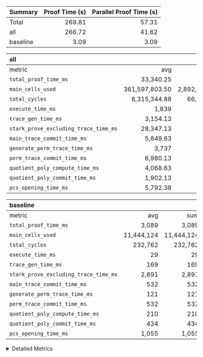 | Summary | Proof Time (s) | Parallel Proof Time (s) |
|:---|---:|---:|
| Total |  269.81 |  57.31 |
| all |  266.72 |  41.62 |
| baseline |  3.09 |  3.09 |


| all |||||
|:---|---:|---:|---:|---:|
|metric|avg|sum|max|min|
| `total_proof_time_ms ` |  33,340.25 |  266,722 |  41,624 |  26,263 |
| `main_cells_used     ` |  361,597,803.50 |  2,892,782,428 |  385,213,140 |  198,317,403 |
| `total_cycles        ` |  8,315,344.88 |  66,522,759 |  8,855,882 |  4,558,451 |
| `execute_time_ms     ` |  1,839 |  14,712 |  2,117 |  999 |
| `trace_gen_time_ms   ` |  3,154.13 |  25,233 |  3,512 |  1,805 |
| `stark_prove_excluding_trace_time_ms` |  28,347.13 |  226,777 |  35,995 |  23,459 |
| `main_trace_commit_time_ms` |  5,849.63 |  46,797 |  7,101 |  4,742 |
| `generate_perm_trace_time_ms` |  3,737 |  29,896 |  4,564 |  2,954 |
| `perm_trace_commit_time_ms` |  6,980.13 |  55,841 |  8,541 |  6,463 |
| `quotient_poly_compute_time_ms` |  4,068.63 |  32,549 |  5,431 |  2,993 |
| `quotient_poly_commit_time_ms` |  1,902.13 |  15,217 |  2,186 |  1,764 |
| `pcs_opening_time_ms ` |  5,792.38 |  46,339 |  8,142 |  4,338 |

| baseline |||||
|:---|---:|---:|---:|---:|
|metric|avg|sum|max|min|
| `total_proof_time_ms ` |  3,089 |  3,089 |  3,089 |  3,089 |
| `main_cells_used     ` |  11,444,124 |  11,444,124 |  11,444,124 |  11,444,124 |
| `total_cycles        ` |  232,762 |  232,762 |  232,762 |  232,762 |
| `execute_time_ms     ` |  29 |  29 |  29 |  29 |
| `trace_gen_time_ms   ` |  169 |  169 |  169 |  169 |
| `stark_prove_excluding_trace_time_ms` |  2,891 |  2,891 |  2,891 |  2,891 |
| `main_trace_commit_time_ms` |  532 |  532 |  532 |  532 |
| `generate_perm_trace_time_ms` |  121 |  121 |  121 |  121 |
| `perm_trace_commit_time_ms` |  532 |  532 |  532 |  532 |
| `quotient_poly_compute_time_ms` |  210 |  210 |  210 |  210 |
| `quotient_poly_commit_time_ms` |  434 |  434 |  434 |  434 |
| `pcs_opening_time_ms ` |  1,055 |  1,055 |  1,055 |  1,055 |



<details>
<summary>Detailed Metrics</summary>

| group | num_segments | keygen_time_ms | fri.log_blowup | commit_exe_time_ms |
| --- | --- | --- | --- | --- |
| all | 8 | 1,083 | 1 | 9 | 
| baseline | 1 | 1,139 | 1 | 9 | 

| group | air_name | quotient_deg | interactions | constraints |
| --- | --- | --- | --- | --- |
| all | AccessAdapterAir<16> | 2 | 5 | 12 | 
| all | AccessAdapterAir<2> | 2 | 5 | 12 | 
| all | AccessAdapterAir<32> | 2 | 5 | 12 | 
| all | AccessAdapterAir<4> | 2 | 5 | 12 | 
| all | AccessAdapterAir<8> | 2 | 5 | 12 | 
| all | BitwiseOperationLookupAir<8> | 2 | 2 | 4 | 
| all | KeccakVmAir | 2 | 321 | 4,513 | 
| all | MemoryMerkleAir<8> | 2 | 4 | 39 | 
| all | PersistentBoundaryAir<8> | 2 | 3 | 7 | 
| all | PhantomAir | 2 | 3 | 5 | 
| all | Poseidon2PeripheryAir<BabyBearParameters>, 1> | 2 | 1 | 286 | 
| all | ProgramAir | 1 | 1 | 4 | 
| all | RangeTupleCheckerAir<2> | 1 | 1 | 4 | 
| all | Rv32HintStoreAir | 2 | 18 | 28 | 
| all | Sha256VmAir | 2 | 50 | 663 | 
| all | VariableRangeCheckerAir | 1 | 1 | 4 | 
| all | VmAirWrapper<Rv32BaseAluAdapterAir, BaseAluCoreAir<4, 8> | 2 | 20 | 37 | 
| all | VmAirWrapper<Rv32BaseAluAdapterAir, LessThanCoreAir<4, 8> | 2 | 18 | 40 | 
| all | VmAirWrapper<Rv32BaseAluAdapterAir, ShiftCoreAir<4, 8> | 2 | 24 | 91 | 
| all | VmAirWrapper<Rv32BranchAdapterAir, BranchEqualCoreAir<4> | 2 | 11 | 20 | 
| all | VmAirWrapper<Rv32BranchAdapterAir, BranchLessThanCoreAir<4, 8> | 2 | 13 | 35 | 
| all | VmAirWrapper<Rv32CondRdWriteAdapterAir, Rv32JalLuiCoreAir> | 2 | 10 | 18 | 
| all | VmAirWrapper<Rv32HeapAdapterAir<2, 32, 32>, BaseAluCoreAir<32, 8> | 2 | 61 | 126 | 
| all | VmAirWrapper<Rv32HeapAdapterAir<2, 32, 32>, LessThanCoreAir<32, 8> | 2 | 31 | 129 | 
| all | VmAirWrapper<Rv32HeapAdapterAir<2, 32, 32>, MultiplicationCoreAir<32, 8> | 2 | 61 | 57 | 
| all | VmAirWrapper<Rv32HeapAdapterAir<2, 32, 32>, ShiftCoreAir<32, 8> | 2 | 79 | 2,161 | 
| all | VmAirWrapper<Rv32HeapBranchAdapterAir<2, 32>, BranchEqualCoreAir<32> | 2 | 20 | 55 | 
| all | VmAirWrapper<Rv32HeapBranchAdapterAir<2, 32>, BranchLessThanCoreAir<32, 8> | 2 | 22 | 126 | 
| all | VmAirWrapper<Rv32IsEqualModAdapterAir<2, 1, 32, 32>, ModularIsEqualCoreAir<32, 4, 8> | 2 | 25 | 225 | 
| all | VmAirWrapper<Rv32JalrAdapterAir, Rv32JalrCoreAir> | 2 | 16 | 20 | 
| all | VmAirWrapper<Rv32LoadStoreAdapterAir, LoadSignExtendCoreAir<4, 8> | 2 | 18 | 33 | 
| all | VmAirWrapper<Rv32LoadStoreAdapterAir, LoadStoreCoreAir<4> | 2 | 17 | 40 | 
| all | VmAirWrapper<Rv32MultAdapterAir, DivRemCoreAir<4, 8> | 2 | 25 | 84 | 
| all | VmAirWrapper<Rv32MultAdapterAir, MulHCoreAir<4, 8> | 2 | 24 | 31 | 
| all | VmAirWrapper<Rv32MultAdapterAir, MultiplicationCoreAir<4, 8> | 2 | 19 | 19 | 
| all | VmAirWrapper<Rv32RdWriteAdapterAir, Rv32AuipcCoreAir> | 2 | 12 | 14 | 
| all | VmAirWrapper<Rv32VecHeapAdapterAir<1, 2, 2, 32, 32>, FieldExpressionCoreAir> | 2 | 415 | 480 | 
| all | VmAirWrapper<Rv32VecHeapAdapterAir<2, 1, 1, 32, 32>, FieldExpressionCoreAir> | 2 | 158 | 190 | 
| all | VmAirWrapper<Rv32VecHeapAdapterAir<2, 2, 2, 32, 32>, FieldExpressionCoreAir> | 2 | 428 | 457 | 
| all | VmConnectorAir | 2 | 5 | 11 | 
| baseline | AccessAdapterAir<16> | 2 | 5 | 12 | 
| baseline | AccessAdapterAir<2> | 2 | 5 | 12 | 
| baseline | AccessAdapterAir<32> | 2 | 5 | 12 | 
| baseline | AccessAdapterAir<4> | 2 | 5 | 12 | 
| baseline | AccessAdapterAir<8> | 2 | 5 | 12 | 
| baseline | BitwiseOperationLookupAir<8> | 2 | 2 | 4 | 
| baseline | KeccakVmAir | 2 | 321 | 4,513 | 
| baseline | MemoryMerkleAir<8> | 2 | 4 | 39 | 
| baseline | PersistentBoundaryAir<8> | 2 | 3 | 7 | 
| baseline | PhantomAir | 2 | 3 | 5 | 
| baseline | Poseidon2PeripheryAir<BabyBearParameters>, 1> | 2 | 1 | 286 | 
| baseline | ProgramAir | 1 | 1 | 4 | 
| baseline | RangeTupleCheckerAir<2> | 1 | 1 | 4 | 
| baseline | Rv32HintStoreAir | 2 | 18 | 28 | 
| baseline | Sha256VmAir | 2 | 50 | 663 | 
| baseline | VariableRangeCheckerAir | 1 | 1 | 4 | 
| baseline | VmAirWrapper<Rv32BaseAluAdapterAir, BaseAluCoreAir<4, 8> | 2 | 20 | 37 | 
| baseline | VmAirWrapper<Rv32BaseAluAdapterAir, LessThanCoreAir<4, 8> | 2 | 18 | 40 | 
| baseline | VmAirWrapper<Rv32BaseAluAdapterAir, ShiftCoreAir<4, 8> | 2 | 24 | 91 | 
| baseline | VmAirWrapper<Rv32BranchAdapterAir, BranchEqualCoreAir<4> | 2 | 11 | 20 | 
| baseline | VmAirWrapper<Rv32BranchAdapterAir, BranchLessThanCoreAir<4, 8> | 2 | 13 | 35 | 
| baseline | VmAirWrapper<Rv32CondRdWriteAdapterAir, Rv32JalLuiCoreAir> | 2 | 10 | 18 | 
| baseline | VmAirWrapper<Rv32HeapAdapterAir<2, 32, 32>, BaseAluCoreAir<32, 8> | 2 | 61 | 126 | 
| baseline | VmAirWrapper<Rv32HeapAdapterAir<2, 32, 32>, LessThanCoreAir<32, 8> | 2 | 31 | 129 | 
| baseline | VmAirWrapper<Rv32HeapAdapterAir<2, 32, 32>, MultiplicationCoreAir<32, 8> | 2 | 61 | 57 | 
| baseline | VmAirWrapper<Rv32HeapAdapterAir<2, 32, 32>, ShiftCoreAir<32, 8> | 2 | 79 | 2,161 | 
| baseline | VmAirWrapper<Rv32HeapBranchAdapterAir<2, 32>, BranchEqualCoreAir<32> | 2 | 20 | 55 | 
| baseline | VmAirWrapper<Rv32HeapBranchAdapterAir<2, 32>, BranchLessThanCoreAir<32, 8> | 2 | 22 | 126 | 
| baseline | VmAirWrapper<Rv32IsEqualModAdapterAir<2, 1, 32, 32>, ModularIsEqualCoreAir<32, 4, 8> | 2 | 25 | 225 | 
| baseline | VmAirWrapper<Rv32JalrAdapterAir, Rv32JalrCoreAir> | 2 | 16 | 20 | 
| baseline | VmAirWrapper<Rv32LoadStoreAdapterAir, LoadSignExtendCoreAir<4, 8> | 2 | 18 | 33 | 
| baseline | VmAirWrapper<Rv32LoadStoreAdapterAir, LoadStoreCoreAir<4> | 2 | 17 | 40 | 
| baseline | VmAirWrapper<Rv32MultAdapterAir, DivRemCoreAir<4, 8> | 2 | 25 | 84 | 
| baseline | VmAirWrapper<Rv32MultAdapterAir, MulHCoreAir<4, 8> | 2 | 24 | 31 | 
| baseline | VmAirWrapper<Rv32MultAdapterAir, MultiplicationCoreAir<4, 8> | 2 | 19 | 19 | 
| baseline | VmAirWrapper<Rv32RdWriteAdapterAir, Rv32AuipcCoreAir> | 2 | 12 | 14 | 
| baseline | VmAirWrapper<Rv32VecHeapAdapterAir<1, 2, 2, 32, 32>, FieldExpressionCoreAir> | 2 | 415 | 480 | 
| baseline | VmAirWrapper<Rv32VecHeapAdapterAir<2, 1, 1, 32, 32>, FieldExpressionCoreAir> | 2 | 158 | 190 | 
| baseline | VmAirWrapper<Rv32VecHeapAdapterAir<2, 2, 2, 32, 32>, FieldExpressionCoreAir> | 2 | 428 | 457 | 
| baseline | VmConnectorAir | 2 | 5 | 11 | 

| group | air_name | segment | rows | prep_cols | perm_cols | main_cols | cells |
| --- | --- | --- | --- | --- | --- | --- | --- |
| all | AccessAdapterAir<16> | 0 | 65,536 |  | 16 | 25 | 2,686,976 | 
| all | AccessAdapterAir<16> | 1 | 65,536 |  | 16 | 25 | 2,686,976 | 
| all | AccessAdapterAir<16> | 2 | 65,536 |  | 16 | 25 | 2,686,976 | 
| all | AccessAdapterAir<16> | 3 | 65,536 |  | 16 | 25 | 2,686,976 | 
| all | AccessAdapterAir<16> | 4 | 65,536 |  | 16 | 25 | 2,686,976 | 
| all | AccessAdapterAir<16> | 5 | 65,536 |  | 16 | 25 | 2,686,976 | 
| all | AccessAdapterAir<16> | 6 | 65,536 |  | 16 | 25 | 2,686,976 | 
| all | AccessAdapterAir<16> | 7 | 32,768 |  | 16 | 25 | 1,343,488 | 
| all | AccessAdapterAir<2> | 0 | 128 |  | 16 | 11 | 3,456 | 
| all | AccessAdapterAir<32> | 0 | 32,768 |  | 16 | 41 | 1,867,776 | 
| all | AccessAdapterAir<32> | 1 | 32,768 |  | 16 | 41 | 1,867,776 | 
| all | AccessAdapterAir<32> | 2 | 32,768 |  | 16 | 41 | 1,867,776 | 
| all | AccessAdapterAir<32> | 3 | 32,768 |  | 16 | 41 | 1,867,776 | 
| all | AccessAdapterAir<32> | 4 | 32,768 |  | 16 | 41 | 1,867,776 | 
| all | AccessAdapterAir<32> | 5 | 32,768 |  | 16 | 41 | 1,867,776 | 
| all | AccessAdapterAir<32> | 6 | 32,768 |  | 16 | 41 | 1,867,776 | 
| all | AccessAdapterAir<32> | 7 | 16,384 |  | 16 | 41 | 933,888 | 
| all | AccessAdapterAir<4> | 0 | 64 |  | 16 | 13 | 1,856 | 
| all | AccessAdapterAir<8> | 0 | 262,144 |  | 16 | 17 | 8,650,752 | 
| all | AccessAdapterAir<8> | 1 | 262,144 |  | 16 | 17 | 8,650,752 | 
| all | AccessAdapterAir<8> | 2 | 262,144 |  | 16 | 17 | 8,650,752 | 
| all | AccessAdapterAir<8> | 3 | 262,144 |  | 16 | 17 | 8,650,752 | 
| all | AccessAdapterAir<8> | 4 | 262,144 |  | 16 | 17 | 8,650,752 | 
| all | AccessAdapterAir<8> | 5 | 262,144 |  | 16 | 17 | 8,650,752 | 
| all | AccessAdapterAir<8> | 6 | 262,144 |  | 16 | 17 | 8,650,752 | 
| all | AccessAdapterAir<8> | 7 | 131,072 |  | 16 | 17 | 4,325,376 | 
| all | BitwiseOperationLookupAir<8> | 0 | 65,536 | 3 | 8 | 2 | 655,360 | 
| all | BitwiseOperationLookupAir<8> | 1 | 65,536 | 3 | 8 | 2 | 655,360 | 
| all | BitwiseOperationLookupAir<8> | 2 | 65,536 | 3 | 8 | 2 | 655,360 | 
| all | BitwiseOperationLookupAir<8> | 3 | 65,536 | 3 | 8 | 2 | 655,360 | 
| all | BitwiseOperationLookupAir<8> | 4 | 65,536 | 3 | 8 | 2 | 655,360 | 
| all | BitwiseOperationLookupAir<8> | 5 | 65,536 | 3 | 8 | 2 | 655,360 | 
| all | BitwiseOperationLookupAir<8> | 6 | 65,536 | 3 | 8 | 2 | 655,360 | 
| all | BitwiseOperationLookupAir<8> | 7 | 65,536 | 3 | 8 | 2 | 655,360 | 
| all | KeccakVmAir | 0 | 1 |  | 1,056 | 3,163 | 4,219 | 
| all | KeccakVmAir | 1 | 1 |  | 1,056 | 3,163 | 4,219 | 
| all | KeccakVmAir | 2 | 1 |  | 1,056 | 3,163 | 4,219 | 
| all | KeccakVmAir | 3 | 1 |  | 1,056 | 3,163 | 4,219 | 
| all | KeccakVmAir | 4 | 1 |  | 1,056 | 3,163 | 4,219 | 
| all | KeccakVmAir | 5 | 1 |  | 1,056 | 3,163 | 4,219 | 
| all | KeccakVmAir | 6 | 1 |  | 1,056 | 3,163 | 4,219 | 
| all | KeccakVmAir | 7 | 1 |  | 1,056 | 3,163 | 4,219 | 
| all | MemoryMerkleAir<8> | 0 | 131,072 |  | 16 | 32 | 6,291,456 | 
| all | MemoryMerkleAir<8> | 1 | 131,072 |  | 16 | 32 | 6,291,456 | 
| all | MemoryMerkleAir<8> | 2 | 131,072 |  | 16 | 32 | 6,291,456 | 
| all | MemoryMerkleAir<8> | 3 | 131,072 |  | 16 | 32 | 6,291,456 | 
| all | MemoryMerkleAir<8> | 4 | 131,072 |  | 16 | 32 | 6,291,456 | 
| all | MemoryMerkleAir<8> | 5 | 131,072 |  | 16 | 32 | 6,291,456 | 
| all | MemoryMerkleAir<8> | 6 | 131,072 |  | 16 | 32 | 6,291,456 | 
| all | MemoryMerkleAir<8> | 7 | 65,536 |  | 16 | 32 | 3,145,728 | 
| all | PersistentBoundaryAir<8> | 0 | 131,072 |  | 12 | 20 | 4,194,304 | 
| all | PersistentBoundaryAir<8> | 1 | 131,072 |  | 12 | 20 | 4,194,304 | 
| all | PersistentBoundaryAir<8> | 2 | 131,072 |  | 12 | 20 | 4,194,304 | 
| all | PersistentBoundaryAir<8> | 3 | 131,072 |  | 12 | 20 | 4,194,304 | 
| all | PersistentBoundaryAir<8> | 4 | 131,072 |  | 12 | 20 | 4,194,304 | 
| all | PersistentBoundaryAir<8> | 5 | 131,072 |  | 12 | 20 | 4,194,304 | 
| all | PersistentBoundaryAir<8> | 6 | 131,072 |  | 12 | 20 | 4,194,304 | 
| all | PersistentBoundaryAir<8> | 7 | 65,536 |  | 12 | 20 | 2,097,152 | 
| all | PhantomAir | 0 | 4 |  | 12 | 6 | 72 | 
| all | PhantomAir | 1 | 1 |  | 12 | 6 | 18 | 
| all | PhantomAir | 2 | 1 |  | 12 | 6 | 18 | 
| all | PhantomAir | 3 | 1 |  | 12 | 6 | 18 | 
| all | PhantomAir | 4 | 1 |  | 12 | 6 | 18 | 
| all | PhantomAir | 5 | 1 |  | 12 | 6 | 18 | 
| all | PhantomAir | 6 | 1 |  | 12 | 6 | 18 | 
| all | PhantomAir | 7 | 1 |  | 12 | 6 | 18 | 
| all | Poseidon2PeripheryAir<BabyBearParameters>, 1> | 0 | 4,096 |  | 8 | 300 | 1,261,568 | 
| all | Poseidon2PeripheryAir<BabyBearParameters>, 1> | 1 | 4,096 |  | 8 | 300 | 1,261,568 | 
| all | Poseidon2PeripheryAir<BabyBearParameters>, 1> | 2 | 4,096 |  | 8 | 300 | 1,261,568 | 
| all | Poseidon2PeripheryAir<BabyBearParameters>, 1> | 3 | 4,096 |  | 8 | 300 | 1,261,568 | 
| all | Poseidon2PeripheryAir<BabyBearParameters>, 1> | 4 | 4,096 |  | 8 | 300 | 1,261,568 | 
| all | Poseidon2PeripheryAir<BabyBearParameters>, 1> | 5 | 4,096 |  | 8 | 300 | 1,261,568 | 
| all | Poseidon2PeripheryAir<BabyBearParameters>, 1> | 6 | 4,096 |  | 8 | 300 | 1,261,568 | 
| all | Poseidon2PeripheryAir<BabyBearParameters>, 1> | 7 | 4,096 |  | 8 | 300 | 1,261,568 | 
| all | ProgramAir | 0 | 32,768 |  | 8 | 10 | 589,824 | 
| all | ProgramAir | 1 | 32,768 |  | 8 | 10 | 589,824 | 
| all | ProgramAir | 2 | 32,768 |  | 8 | 10 | 589,824 | 
| all | ProgramAir | 3 | 32,768 |  | 8 | 10 | 589,824 | 
| all | ProgramAir | 4 | 32,768 |  | 8 | 10 | 589,824 | 
| all | ProgramAir | 5 | 32,768 |  | 8 | 10 | 589,824 | 
| all | ProgramAir | 6 | 32,768 |  | 8 | 10 | 589,824 | 
| all | ProgramAir | 7 | 32,768 |  | 8 | 10 | 589,824 | 
| all | RangeTupleCheckerAir<2> | 0 | 2,097,152 | 2 | 8 | 1 | 18,874,368 | 
| all | RangeTupleCheckerAir<2> | 1 | 2,097,152 | 2 | 8 | 1 | 18,874,368 | 
| all | RangeTupleCheckerAir<2> | 2 | 2,097,152 | 2 | 8 | 1 | 18,874,368 | 
| all | RangeTupleCheckerAir<2> | 3 | 2,097,152 | 2 | 8 | 1 | 18,874,368 | 
| all | RangeTupleCheckerAir<2> | 4 | 2,097,152 | 2 | 8 | 1 | 18,874,368 | 
| all | RangeTupleCheckerAir<2> | 5 | 2,097,152 | 2 | 8 | 1 | 18,874,368 | 
| all | RangeTupleCheckerAir<2> | 6 | 2,097,152 | 2 | 8 | 1 | 18,874,368 | 
| all | RangeTupleCheckerAir<2> | 7 | 2,097,152 | 2 | 8 | 1 | 18,874,368 | 
| all | Rv32HintStoreAir | 0 | 64 |  | 44 | 32 | 4,864 | 
| all | Sha256VmAir | 0 | 32,768 |  | 108 | 470 | 18,939,904 | 
| all | Sha256VmAir | 1 | 32,768 |  | 108 | 470 | 18,939,904 | 
| all | Sha256VmAir | 2 | 32,768 |  | 108 | 470 | 18,939,904 | 
| all | Sha256VmAir | 3 | 32,768 |  | 108 | 470 | 18,939,904 | 
| all | Sha256VmAir | 4 | 32,768 |  | 108 | 470 | 18,939,904 | 
| all | Sha256VmAir | 5 | 32,768 |  | 108 | 470 | 18,939,904 | 
| all | Sha256VmAir | 6 | 32,768 |  | 108 | 470 | 18,939,904 | 
| all | Sha256VmAir | 7 | 16,384 |  | 108 | 470 | 9,469,952 | 
| all | VariableRangeCheckerAir | 0 | 262,144 | 2 | 8 | 1 | 2,359,296 | 
| all | VariableRangeCheckerAir | 1 | 262,144 | 2 | 8 | 1 | 2,359,296 | 
| all | VariableRangeCheckerAir | 2 | 262,144 | 2 | 8 | 1 | 2,359,296 | 
| all | VariableRangeCheckerAir | 3 | 262,144 | 2 | 8 | 1 | 2,359,296 | 
| all | VariableRangeCheckerAir | 4 | 262,144 | 2 | 8 | 1 | 2,359,296 | 
| all | VariableRangeCheckerAir | 5 | 262,144 | 2 | 8 | 1 | 2,359,296 | 
| all | VariableRangeCheckerAir | 6 | 262,144 | 2 | 8 | 1 | 2,359,296 | 
| all | VariableRangeCheckerAir | 7 | 262,144 | 2 | 8 | 1 | 2,359,296 | 
| all | VmAirWrapper<Rv32BaseAluAdapterAir, BaseAluCoreAir<4, 8> | 0 | 4,194,304 |  | 52 | 36 | 369,098,752 | 
| all | VmAirWrapper<Rv32BaseAluAdapterAir, BaseAluCoreAir<4, 8> | 1 | 4,194,304 |  | 52 | 36 | 369,098,752 | 
| all | VmAirWrapper<Rv32BaseAluAdapterAir, BaseAluCoreAir<4, 8> | 2 | 4,194,304 |  | 52 | 36 | 369,098,752 | 
| all | VmAirWrapper<Rv32BaseAluAdapterAir, BaseAluCoreAir<4, 8> | 3 | 4,194,304 |  | 52 | 36 | 369,098,752 | 
| all | VmAirWrapper<Rv32BaseAluAdapterAir, BaseAluCoreAir<4, 8> | 4 | 4,194,304 |  | 52 | 36 | 369,098,752 | 
| all | VmAirWrapper<Rv32BaseAluAdapterAir, BaseAluCoreAir<4, 8> | 5 | 4,194,304 |  | 52 | 36 | 369,098,752 | 
| all | VmAirWrapper<Rv32BaseAluAdapterAir, BaseAluCoreAir<4, 8> | 6 | 4,194,304 |  | 52 | 36 | 369,098,752 | 
| all | VmAirWrapper<Rv32BaseAluAdapterAir, BaseAluCoreAir<4, 8> | 7 | 4,194,304 |  | 52 | 36 | 369,098,752 | 
| all | VmAirWrapper<Rv32BaseAluAdapterAir, LessThanCoreAir<4, 8> | 0 | 131,072 |  | 40 | 37 | 10,092,544 | 
| all | VmAirWrapper<Rv32BaseAluAdapterAir, LessThanCoreAir<4, 8> | 1 | 131,072 |  | 40 | 37 | 10,092,544 | 
| all | VmAirWrapper<Rv32BaseAluAdapterAir, LessThanCoreAir<4, 8> | 2 | 131,072 |  | 40 | 37 | 10,092,544 | 
| all | VmAirWrapper<Rv32BaseAluAdapterAir, LessThanCoreAir<4, 8> | 3 | 131,072 |  | 40 | 37 | 10,092,544 | 
| all | VmAirWrapper<Rv32BaseAluAdapterAir, LessThanCoreAir<4, 8> | 4 | 131,072 |  | 40 | 37 | 10,092,544 | 
| all | VmAirWrapper<Rv32BaseAluAdapterAir, LessThanCoreAir<4, 8> | 5 | 131,072 |  | 40 | 37 | 10,092,544 | 
| all | VmAirWrapper<Rv32BaseAluAdapterAir, LessThanCoreAir<4, 8> | 6 | 131,072 |  | 40 | 37 | 10,092,544 | 
| all | VmAirWrapper<Rv32BaseAluAdapterAir, LessThanCoreAir<4, 8> | 7 | 65,536 |  | 40 | 37 | 5,046,272 | 
| all | VmAirWrapper<Rv32BaseAluAdapterAir, ShiftCoreAir<4, 8> | 0 | 1,048,576 |  | 52 | 53 | 110,100,480 | 
| all | VmAirWrapper<Rv32BaseAluAdapterAir, ShiftCoreAir<4, 8> | 1 | 1,048,576 |  | 52 | 53 | 110,100,480 | 
| all | VmAirWrapper<Rv32BaseAluAdapterAir, ShiftCoreAir<4, 8> | 2 | 1,048,576 |  | 52 | 53 | 110,100,480 | 
| all | VmAirWrapper<Rv32BaseAluAdapterAir, ShiftCoreAir<4, 8> | 3 | 1,048,576 |  | 52 | 53 | 110,100,480 | 
| all | VmAirWrapper<Rv32BaseAluAdapterAir, ShiftCoreAir<4, 8> | 4 | 1,048,576 |  | 52 | 53 | 110,100,480 | 
| all | VmAirWrapper<Rv32BaseAluAdapterAir, ShiftCoreAir<4, 8> | 5 | 1,048,576 |  | 52 | 53 | 110,100,480 | 
| all | VmAirWrapper<Rv32BaseAluAdapterAir, ShiftCoreAir<4, 8> | 6 | 1,048,576 |  | 52 | 53 | 110,100,480 | 
| all | VmAirWrapper<Rv32BaseAluAdapterAir, ShiftCoreAir<4, 8> | 7 | 524,288 |  | 52 | 53 | 55,050,240 | 
| all | VmAirWrapper<Rv32BranchAdapterAir, BranchEqualCoreAir<4> | 0 | 524,288 |  | 28 | 26 | 28,311,552 | 
| all | VmAirWrapper<Rv32BranchAdapterAir, BranchEqualCoreAir<4> | 1 | 524,288 |  | 28 | 26 | 28,311,552 | 
| all | VmAirWrapper<Rv32BranchAdapterAir, BranchEqualCoreAir<4> | 2 | 524,288 |  | 28 | 26 | 28,311,552 | 
| all | VmAirWrapper<Rv32BranchAdapterAir, BranchEqualCoreAir<4> | 3 | 524,288 |  | 28 | 26 | 28,311,552 | 
| all | VmAirWrapper<Rv32BranchAdapterAir, BranchEqualCoreAir<4> | 4 | 524,288 |  | 28 | 26 | 28,311,552 | 
| all | VmAirWrapper<Rv32BranchAdapterAir, BranchEqualCoreAir<4> | 5 | 524,288 |  | 28 | 26 | 28,311,552 | 
| all | VmAirWrapper<Rv32BranchAdapterAir, BranchEqualCoreAir<4> | 6 | 524,288 |  | 28 | 26 | 28,311,552 | 
| all | VmAirWrapper<Rv32BranchAdapterAir, BranchEqualCoreAir<4> | 7 | 262,144 |  | 28 | 26 | 14,155,776 | 
| all | VmAirWrapper<Rv32BranchAdapterAir, BranchLessThanCoreAir<4, 8> | 0 | 262,144 |  | 32 | 32 | 16,777,216 | 
| all | VmAirWrapper<Rv32BranchAdapterAir, BranchLessThanCoreAir<4, 8> | 1 | 262,144 |  | 32 | 32 | 16,777,216 | 
| all | VmAirWrapper<Rv32BranchAdapterAir, BranchLessThanCoreAir<4, 8> | 2 | 262,144 |  | 32 | 32 | 16,777,216 | 
| all | VmAirWrapper<Rv32BranchAdapterAir, BranchLessThanCoreAir<4, 8> | 3 | 262,144 |  | 32 | 32 | 16,777,216 | 
| all | VmAirWrapper<Rv32BranchAdapterAir, BranchLessThanCoreAir<4, 8> | 4 | 262,144 |  | 32 | 32 | 16,777,216 | 
| all | VmAirWrapper<Rv32BranchAdapterAir, BranchLessThanCoreAir<4, 8> | 5 | 262,144 |  | 32 | 32 | 16,777,216 | 
| all | VmAirWrapper<Rv32BranchAdapterAir, BranchLessThanCoreAir<4, 8> | 6 | 262,144 |  | 32 | 32 | 16,777,216 | 
| all | VmAirWrapper<Rv32BranchAdapterAir, BranchLessThanCoreAir<4, 8> | 7 | 131,072 |  | 32 | 32 | 8,388,608 | 
| all | VmAirWrapper<Rv32CondRdWriteAdapterAir, Rv32JalLuiCoreAir> | 0 | 131,072 |  | 28 | 18 | 6,029,312 | 
| all | VmAirWrapper<Rv32CondRdWriteAdapterAir, Rv32JalLuiCoreAir> | 1 | 131,072 |  | 28 | 18 | 6,029,312 | 
| all | VmAirWrapper<Rv32CondRdWriteAdapterAir, Rv32JalLuiCoreAir> | 2 | 131,072 |  | 28 | 18 | 6,029,312 | 
| all | VmAirWrapper<Rv32CondRdWriteAdapterAir, Rv32JalLuiCoreAir> | 3 | 131,072 |  | 28 | 18 | 6,029,312 | 
| all | VmAirWrapper<Rv32CondRdWriteAdapterAir, Rv32JalLuiCoreAir> | 4 | 131,072 |  | 28 | 18 | 6,029,312 | 
| all | VmAirWrapper<Rv32CondRdWriteAdapterAir, Rv32JalLuiCoreAir> | 5 | 131,072 |  | 28 | 18 | 6,029,312 | 
| all | VmAirWrapper<Rv32CondRdWriteAdapterAir, Rv32JalLuiCoreAir> | 6 | 131,072 |  | 28 | 18 | 6,029,312 | 
| all | VmAirWrapper<Rv32CondRdWriteAdapterAir, Rv32JalLuiCoreAir> | 7 | 65,536 |  | 28 | 18 | 3,014,656 | 
| all | VmAirWrapper<Rv32IsEqualModAdapterAir<2, 1, 32, 32>, ModularIsEqualCoreAir<32, 4, 8> | 0 | 65,536 |  | 56 | 166 | 14,548,992 | 
| all | VmAirWrapper<Rv32IsEqualModAdapterAir<2, 1, 32, 32>, ModularIsEqualCoreAir<32, 4, 8> | 1 | 65,536 |  | 56 | 166 | 14,548,992 | 
| all | VmAirWrapper<Rv32IsEqualModAdapterAir<2, 1, 32, 32>, ModularIsEqualCoreAir<32, 4, 8> | 2 | 65,536 |  | 56 | 166 | 14,548,992 | 
| all | VmAirWrapper<Rv32IsEqualModAdapterAir<2, 1, 32, 32>, ModularIsEqualCoreAir<32, 4, 8> | 3 | 65,536 |  | 56 | 166 | 14,548,992 | 
| all | VmAirWrapper<Rv32IsEqualModAdapterAir<2, 1, 32, 32>, ModularIsEqualCoreAir<32, 4, 8> | 4 | 65,536 |  | 56 | 166 | 14,548,992 | 
| all | VmAirWrapper<Rv32IsEqualModAdapterAir<2, 1, 32, 32>, ModularIsEqualCoreAir<32, 4, 8> | 5 | 65,536 |  | 56 | 166 | 14,548,992 | 
| all | VmAirWrapper<Rv32IsEqualModAdapterAir<2, 1, 32, 32>, ModularIsEqualCoreAir<32, 4, 8> | 6 | 65,536 |  | 56 | 166 | 14,548,992 | 
| all | VmAirWrapper<Rv32IsEqualModAdapterAir<2, 1, 32, 32>, ModularIsEqualCoreAir<32, 4, 8> | 7 | 32,768 |  | 56 | 166 | 7,274,496 | 
| all | VmAirWrapper<Rv32JalrAdapterAir, Rv32JalrCoreAir> | 0 | 524,288 |  | 36 | 28 | 33,554,432 | 
| all | VmAirWrapper<Rv32JalrAdapterAir, Rv32JalrCoreAir> | 1 | 524,288 |  | 36 | 28 | 33,554,432 | 
| all | VmAirWrapper<Rv32JalrAdapterAir, Rv32JalrCoreAir> | 2 | 524,288 |  | 36 | 28 | 33,554,432 | 
| all | VmAirWrapper<Rv32JalrAdapterAir, Rv32JalrCoreAir> | 3 | 524,288 |  | 36 | 28 | 33,554,432 | 
| all | VmAirWrapper<Rv32JalrAdapterAir, Rv32JalrCoreAir> | 4 | 524,288 |  | 36 | 28 | 33,554,432 | 
| all | VmAirWrapper<Rv32JalrAdapterAir, Rv32JalrCoreAir> | 5 | 524,288 |  | 36 | 28 | 33,554,432 | 
| all | VmAirWrapper<Rv32JalrAdapterAir, Rv32JalrCoreAir> | 6 | 524,288 |  | 36 | 28 | 33,554,432 | 
| all | VmAirWrapper<Rv32JalrAdapterAir, Rv32JalrCoreAir> | 7 | 262,144 |  | 36 | 28 | 16,777,216 | 
| all | VmAirWrapper<Rv32LoadStoreAdapterAir, LoadSignExtendCoreAir<4, 8> | 0 | 131,072 |  | 52 | 36 | 11,534,336 | 
| all | VmAirWrapper<Rv32LoadStoreAdapterAir, LoadSignExtendCoreAir<4, 8> | 1 | 131,072 |  | 52 | 36 | 11,534,336 | 
| all | VmAirWrapper<Rv32LoadStoreAdapterAir, LoadSignExtendCoreAir<4, 8> | 2 | 131,072 |  | 52 | 36 | 11,534,336 | 
| all | VmAirWrapper<Rv32LoadStoreAdapterAir, LoadSignExtendCoreAir<4, 8> | 3 | 131,072 |  | 52 | 36 | 11,534,336 | 
| all | VmAirWrapper<Rv32LoadStoreAdapterAir, LoadSignExtendCoreAir<4, 8> | 4 | 131,072 |  | 52 | 36 | 11,534,336 | 
| all | VmAirWrapper<Rv32LoadStoreAdapterAir, LoadSignExtendCoreAir<4, 8> | 5 | 131,072 |  | 52 | 36 | 11,534,336 | 
| all | VmAirWrapper<Rv32LoadStoreAdapterAir, LoadSignExtendCoreAir<4, 8> | 6 | 131,072 |  | 52 | 36 | 11,534,336 | 
| all | VmAirWrapper<Rv32LoadStoreAdapterAir, LoadSignExtendCoreAir<4, 8> | 7 | 65,536 |  | 52 | 36 | 5,767,168 | 
| all | VmAirWrapper<Rv32LoadStoreAdapterAir, LoadStoreCoreAir<4> | 0 | 4,194,304 |  | 52 | 41 | 390,070,272 | 
| all | VmAirWrapper<Rv32LoadStoreAdapterAir, LoadStoreCoreAir<4> | 1 | 4,194,304 |  | 52 | 41 | 390,070,272 | 
| all | VmAirWrapper<Rv32LoadStoreAdapterAir, LoadStoreCoreAir<4> | 2 | 4,194,304 |  | 52 | 41 | 390,070,272 | 
| all | VmAirWrapper<Rv32LoadStoreAdapterAir, LoadStoreCoreAir<4> | 3 | 4,194,304 |  | 52 | 41 | 390,070,272 | 
| all | VmAirWrapper<Rv32LoadStoreAdapterAir, LoadStoreCoreAir<4> | 4 | 4,194,304 |  | 52 | 41 | 390,070,272 | 
| all | VmAirWrapper<Rv32LoadStoreAdapterAir, LoadStoreCoreAir<4> | 5 | 4,194,304 |  | 52 | 41 | 390,070,272 | 
| all | VmAirWrapper<Rv32LoadStoreAdapterAir, LoadStoreCoreAir<4> | 6 | 4,194,304 |  | 52 | 41 | 390,070,272 | 
| all | VmAirWrapper<Rv32LoadStoreAdapterAir, LoadStoreCoreAir<4> | 7 | 2,097,152 |  | 52 | 41 | 195,035,136 | 
| all | VmAirWrapper<Rv32MultAdapterAir, MulHCoreAir<4, 8> | 0 | 1,024 |  | 72 | 39 | 113,664 | 
| all | VmAirWrapper<Rv32MultAdapterAir, MulHCoreAir<4, 8> | 1 | 1,024 |  | 72 | 39 | 113,664 | 
| all | VmAirWrapper<Rv32MultAdapterAir, MulHCoreAir<4, 8> | 2 | 1,024 |  | 72 | 39 | 113,664 | 
| all | VmAirWrapper<Rv32MultAdapterAir, MulHCoreAir<4, 8> | 3 | 1,024 |  | 72 | 39 | 113,664 | 
| all | VmAirWrapper<Rv32MultAdapterAir, MulHCoreAir<4, 8> | 4 | 1,024 |  | 72 | 39 | 113,664 | 
| all | VmAirWrapper<Rv32MultAdapterAir, MulHCoreAir<4, 8> | 5 | 1,024 |  | 72 | 39 | 113,664 | 
| all | VmAirWrapper<Rv32MultAdapterAir, MulHCoreAir<4, 8> | 6 | 1,024 |  | 72 | 39 | 113,664 | 
| all | VmAirWrapper<Rv32MultAdapterAir, MulHCoreAir<4, 8> | 7 | 512 |  | 72 | 39 | 56,832 | 
| all | VmAirWrapper<Rv32MultAdapterAir, MultiplicationCoreAir<4, 8> | 0 | 262,144 |  | 52 | 31 | 21,757,952 | 
| all | VmAirWrapper<Rv32MultAdapterAir, MultiplicationCoreAir<4, 8> | 1 | 262,144 |  | 52 | 31 | 21,757,952 | 
| all | VmAirWrapper<Rv32MultAdapterAir, MultiplicationCoreAir<4, 8> | 2 | 262,144 |  | 52 | 31 | 21,757,952 | 
| all | VmAirWrapper<Rv32MultAdapterAir, MultiplicationCoreAir<4, 8> | 3 | 262,144 |  | 52 | 31 | 21,757,952 | 
| all | VmAirWrapper<Rv32MultAdapterAir, MultiplicationCoreAir<4, 8> | 4 | 262,144 |  | 52 | 31 | 21,757,952 | 
| all | VmAirWrapper<Rv32MultAdapterAir, MultiplicationCoreAir<4, 8> | 5 | 262,144 |  | 52 | 31 | 21,757,952 | 
| all | VmAirWrapper<Rv32MultAdapterAir, MultiplicationCoreAir<4, 8> | 6 | 262,144 |  | 52 | 31 | 21,757,952 | 
| all | VmAirWrapper<Rv32MultAdapterAir, MultiplicationCoreAir<4, 8> | 7 | 131,072 |  | 52 | 31 | 10,878,976 | 
| all | VmAirWrapper<Rv32RdWriteAdapterAir, Rv32AuipcCoreAir> | 0 | 262,144 |  | 28 | 20 | 12,582,912 | 
| all | VmAirWrapper<Rv32RdWriteAdapterAir, Rv32AuipcCoreAir> | 1 | 262,144 |  | 28 | 20 | 12,582,912 | 
| all | VmAirWrapper<Rv32RdWriteAdapterAir, Rv32AuipcCoreAir> | 2 | 262,144 |  | 28 | 20 | 12,582,912 | 
| all | VmAirWrapper<Rv32RdWriteAdapterAir, Rv32AuipcCoreAir> | 3 | 262,144 |  | 28 | 20 | 12,582,912 | 
| all | VmAirWrapper<Rv32RdWriteAdapterAir, Rv32AuipcCoreAir> | 4 | 262,144 |  | 28 | 20 | 12,582,912 | 
| all | VmAirWrapper<Rv32RdWriteAdapterAir, Rv32AuipcCoreAir> | 5 | 262,144 |  | 28 | 20 | 12,582,912 | 
| all | VmAirWrapper<Rv32RdWriteAdapterAir, Rv32AuipcCoreAir> | 6 | 262,144 |  | 28 | 20 | 12,582,912 | 
| all | VmAirWrapper<Rv32RdWriteAdapterAir, Rv32AuipcCoreAir> | 7 | 131,072 |  | 28 | 20 | 6,291,456 | 
| all | VmAirWrapper<Rv32VecHeapAdapterAir<1, 2, 2, 32, 32>, FieldExpressionCoreAir> | 0 | 65,536 |  | 836 | 547 | 90,636,288 | 
| all | VmAirWrapper<Rv32VecHeapAdapterAir<1, 2, 2, 32, 32>, FieldExpressionCoreAir> | 1 | 65,536 |  | 836 | 547 | 90,636,288 | 
| all | VmAirWrapper<Rv32VecHeapAdapterAir<1, 2, 2, 32, 32>, FieldExpressionCoreAir> | 2 | 65,536 |  | 836 | 547 | 90,636,288 | 
| all | VmAirWrapper<Rv32VecHeapAdapterAir<1, 2, 2, 32, 32>, FieldExpressionCoreAir> | 3 | 65,536 |  | 836 | 547 | 90,636,288 | 
| all | VmAirWrapper<Rv32VecHeapAdapterAir<1, 2, 2, 32, 32>, FieldExpressionCoreAir> | 4 | 65,536 |  | 836 | 547 | 90,636,288 | 
| all | VmAirWrapper<Rv32VecHeapAdapterAir<1, 2, 2, 32, 32>, FieldExpressionCoreAir> | 5 | 65,536 |  | 836 | 547 | 90,636,288 | 
| all | VmAirWrapper<Rv32VecHeapAdapterAir<1, 2, 2, 32, 32>, FieldExpressionCoreAir> | 6 | 65,536 |  | 836 | 547 | 90,636,288 | 
| all | VmAirWrapper<Rv32VecHeapAdapterAir<1, 2, 2, 32, 32>, FieldExpressionCoreAir> | 7 | 32,768 |  | 836 | 547 | 45,318,144 | 
| all | VmAirWrapper<Rv32VecHeapAdapterAir<2, 1, 1, 32, 32>, FieldExpressionCoreAir> | 0 | 1,024 |  | 320 | 263 | 596,992 | 
| all | VmAirWrapper<Rv32VecHeapAdapterAir<2, 1, 1, 32, 32>, FieldExpressionCoreAir> | 1 | 1,024 |  | 320 | 263 | 596,992 | 
| all | VmAirWrapper<Rv32VecHeapAdapterAir<2, 1, 1, 32, 32>, FieldExpressionCoreAir> | 2 | 1,024 |  | 320 | 263 | 596,992 | 
| all | VmAirWrapper<Rv32VecHeapAdapterAir<2, 1, 1, 32, 32>, FieldExpressionCoreAir> | 3 | 1,024 |  | 320 | 263 | 596,992 | 
| all | VmAirWrapper<Rv32VecHeapAdapterAir<2, 1, 1, 32, 32>, FieldExpressionCoreAir> | 4 | 1,024 |  | 320 | 263 | 596,992 | 
| all | VmAirWrapper<Rv32VecHeapAdapterAir<2, 1, 1, 32, 32>, FieldExpressionCoreAir> | 5 | 1,024 |  | 320 | 263 | 596,992 | 
| all | VmAirWrapper<Rv32VecHeapAdapterAir<2, 1, 1, 32, 32>, FieldExpressionCoreAir> | 6 | 1,024 |  | 320 | 263 | 596,992 | 
| all | VmAirWrapper<Rv32VecHeapAdapterAir<2, 1, 1, 32, 32>, FieldExpressionCoreAir> | 7 | 512 |  | 320 | 263 | 298,496 | 
| all | VmAirWrapper<Rv32VecHeapAdapterAir<2, 2, 2, 32, 32>, FieldExpressionCoreAir> | 0 | 16,384 |  | 860 | 625 | 24,330,240 | 
| all | VmAirWrapper<Rv32VecHeapAdapterAir<2, 2, 2, 32, 32>, FieldExpressionCoreAir> | 1 | 16,384 |  | 860 | 625 | 24,330,240 | 
| all | VmAirWrapper<Rv32VecHeapAdapterAir<2, 2, 2, 32, 32>, FieldExpressionCoreAir> | 2 | 16,384 |  | 860 | 625 | 24,330,240 | 
| all | VmAirWrapper<Rv32VecHeapAdapterAir<2, 2, 2, 32, 32>, FieldExpressionCoreAir> | 3 | 16,384 |  | 860 | 625 | 24,330,240 | 
| all | VmAirWrapper<Rv32VecHeapAdapterAir<2, 2, 2, 32, 32>, FieldExpressionCoreAir> | 4 | 16,384 |  | 860 | 625 | 24,330,240 | 
| all | VmAirWrapper<Rv32VecHeapAdapterAir<2, 2, 2, 32, 32>, FieldExpressionCoreAir> | 5 | 16,384 |  | 860 | 625 | 24,330,240 | 
| all | VmAirWrapper<Rv32VecHeapAdapterAir<2, 2, 2, 32, 32>, FieldExpressionCoreAir> | 6 | 16,384 |  | 860 | 625 | 24,330,240 | 
| all | VmAirWrapper<Rv32VecHeapAdapterAir<2, 2, 2, 32, 32>, FieldExpressionCoreAir> | 7 | 8,192 |  | 860 | 625 | 12,165,120 | 
| all | VmConnectorAir | 0 | 2 | 1 | 16 | 5 | 42 | 
| all | VmConnectorAir | 1 | 2 | 1 | 16 | 5 | 42 | 
| all | VmConnectorAir | 2 | 2 | 1 | 16 | 5 | 42 | 
| all | VmConnectorAir | 3 | 2 | 1 | 16 | 5 | 42 | 
| all | VmConnectorAir | 4 | 2 | 1 | 16 | 5 | 42 | 
| all | VmConnectorAir | 5 | 2 | 1 | 16 | 5 | 42 | 
| all | VmConnectorAir | 6 | 2 | 1 | 16 | 5 | 42 | 
| all | VmConnectorAir | 7 | 2 | 1 | 16 | 5 | 42 | 
| baseline | AccessAdapterAir<16> | 0 | 512 |  | 16 | 25 | 20,992 | 
| baseline | AccessAdapterAir<2> | 0 | 128 |  | 16 | 11 | 3,456 | 
| baseline | AccessAdapterAir<32> | 0 | 256 |  | 16 | 41 | 14,592 | 
| baseline | AccessAdapterAir<4> | 0 | 64 |  | 16 | 13 | 1,856 | 
| baseline | AccessAdapterAir<8> | 0 | 32,768 |  | 16 | 17 | 1,081,344 | 
| baseline | BitwiseOperationLookupAir<8> | 0 | 65,536 | 3 | 8 | 2 | 655,360 | 
| baseline | KeccakVmAir | 0 | 1 |  | 1,056 | 3,163 | 4,219 | 
| baseline | MemoryMerkleAir<8> | 0 | 32,768 |  | 16 | 32 | 1,572,864 | 
| baseline | PersistentBoundaryAir<8> | 0 | 32,768 |  | 12 | 20 | 1,048,576 | 
| baseline | PhantomAir | 0 | 4 |  | 12 | 6 | 72 | 
| baseline | Poseidon2PeripheryAir<BabyBearParameters>, 1> | 0 | 2,048 |  | 8 | 300 | 630,784 | 
| baseline | ProgramAir | 0 | 32,768 |  | 8 | 10 | 589,824 | 
| baseline | RangeTupleCheckerAir<2> | 0 | 2,097,152 | 2 | 8 | 1 | 18,874,368 | 
| baseline | Rv32HintStoreAir | 0 | 64 |  | 44 | 32 | 4,864 | 
| baseline | Sha256VmAir | 0 | 256 |  | 108 | 470 | 147,968 | 
| baseline | VariableRangeCheckerAir | 0 | 262,144 | 2 | 8 | 1 | 2,359,296 | 
| baseline | VmAirWrapper<Rv32BaseAluAdapterAir, BaseAluCoreAir<4, 8> | 0 | 131,072 |  | 52 | 36 | 11,534,336 | 
| baseline | VmAirWrapper<Rv32BaseAluAdapterAir, LessThanCoreAir<4, 8> | 0 | 4,096 |  | 40 | 37 | 315,392 | 
| baseline | VmAirWrapper<Rv32BaseAluAdapterAir, ShiftCoreAir<4, 8> | 0 | 8,192 |  | 52 | 53 | 860,160 | 
| baseline | VmAirWrapper<Rv32BranchAdapterAir, BranchEqualCoreAir<4> | 0 | 16,384 |  | 28 | 26 | 884,736 | 
| baseline | VmAirWrapper<Rv32BranchAdapterAir, BranchLessThanCoreAir<4, 8> | 0 | 16,384 |  | 32 | 32 | 1,048,576 | 
| baseline | VmAirWrapper<Rv32CondRdWriteAdapterAir, Rv32JalLuiCoreAir> | 0 | 8,192 |  | 28 | 18 | 376,832 | 
| baseline | VmAirWrapper<Rv32IsEqualModAdapterAir<2, 1, 32, 32>, ModularIsEqualCoreAir<32, 4, 8> | 0 | 512 |  | 56 | 166 | 113,664 | 
| baseline | VmAirWrapper<Rv32JalrAdapterAir, Rv32JalrCoreAir> | 0 | 16,384 |  | 36 | 28 | 1,048,576 | 
| baseline | VmAirWrapper<Rv32LoadStoreAdapterAir, LoadSignExtendCoreAir<4, 8> | 0 | 2,048 |  | 52 | 36 | 180,224 | 
| baseline | VmAirWrapper<Rv32LoadStoreAdapterAir, LoadStoreCoreAir<4> | 0 | 131,072 |  | 52 | 41 | 12,189,696 | 
| baseline | VmAirWrapper<Rv32MultAdapterAir, MulHCoreAir<4, 8> | 0 | 8 |  | 72 | 39 | 888 | 
| baseline | VmAirWrapper<Rv32MultAdapterAir, MultiplicationCoreAir<4, 8> | 0 | 2,048 |  | 52 | 31 | 169,984 | 
| baseline | VmAirWrapper<Rv32RdWriteAdapterAir, Rv32AuipcCoreAir> | 0 | 8,192 |  | 28 | 20 | 393,216 | 
| baseline | VmAirWrapper<Rv32VecHeapAdapterAir<1, 2, 2, 32, 32>, FieldExpressionCoreAir> | 0 | 256 |  | 836 | 547 | 354,048 | 
| baseline | VmAirWrapper<Rv32VecHeapAdapterAir<2, 1, 1, 32, 32>, FieldExpressionCoreAir> | 0 | 8 |  | 320 | 263 | 4,664 | 
| baseline | VmAirWrapper<Rv32VecHeapAdapterAir<2, 2, 2, 32, 32>, FieldExpressionCoreAir> | 0 | 128 |  | 860 | 625 | 190,080 | 
| baseline | VmConnectorAir | 0 | 2 | 1 | 16 | 5 | 42 | 

| group | segment | trace_gen_time_ms | total_proof_time_ms | total_cycles | total_cells | stark_prove_excluding_trace_time_ms | quotient_poly_compute_time_ms | quotient_poly_commit_time_ms | perm_trace_commit_time_ms | pcs_opening_time_ms | main_trace_commit_time_ms | main_cells_used | generate_perm_trace_time_ms | execute_time_ms |
| --- | --- | --- | --- | --- | --- | --- | --- | --- | --- | --- | --- | --- | --- | --- |
| all | 0 | 3,309 | 33,024 | 8,855,882 | 1,206,722,221 | 27,748 | 3,945 | 1,939 | 6,463 | 5,442 | 6,106 | 385,118,322 | 3,839 | 1,967 | 
| all | 1 | 3,282 | 30,831 | 8,852,751 | 1,206,711,991 | 25,633 | 3,868 | 1,782 | 6,472 | 4,480 | 5,605 | 384,998,255 | 3,407 | 1,916 | 
| all | 2 | 3,218 | 33,700 | 8,849,317 | 1,206,711,991 | 28,586 | 3,976 | 1,827 | 6,753 | 6,776 | 5,639 | 384,739,096 | 3,601 | 1,896 | 
| all | 3 | 3,290 | 34,822 | 8,849,216 | 1,206,711,991 | 29,564 | 4,454 | 1,995 | 7,996 | 4,879 | 6,030 | 384,732,836 | 4,193 | 1,968 | 
| all | 4 | 3,380 | 33,028 | 8,849,115 | 1,206,711,991 | 27,718 | 3,992 | 1,764 | 6,569 | 5,964 | 5,835 | 384,734,779 | 3,576 | 1,930 | 
| all | 5 | 3,437 | 33,430 | 8,852,953 | 1,206,711,991 | 28,074 | 3,890 | 1,792 | 6,559 | 6,318 | 5,739 | 384,928,597 | 3,762 | 1,919 | 
| all | 6 | 3,512 | 41,624 | 8,855,074 | 1,206,711,991 | 35,995 | 5,431 | 2,186 | 8,541 | 8,142 | 7,101 | 385,213,140 | 4,564 | 2,117 | 
| all | 7 | 1,805 | 26,263 | 4,558,451 | 799,777,719 | 23,459 | 2,993 | 1,932 | 6,488 | 4,338 | 4,742 | 198,317,403 | 2,954 | 999 | 
| baseline | 0 | 169 | 3,089 | 232,762 | 56,677,113 | 2,891 | 210 | 434 | 532 | 1,055 | 532 | 11,444,124 | 121 | 29 | 

| group | segment | trace_height_constraint | weighted_sum | threshold |
| --- | --- | --- | --- | --- |
| all | 0 | 0 | 23,696,526 | 2,013,265,921 | 
| all | 0 | 1 | 69,100,570 | 2,013,265,921 | 
| all | 0 | 2 | 11,848,263 | 2,013,265,921 | 
| all | 0 | 3 | 116,599,134 | 2,013,265,921 | 
| all | 0 | 4 | 524,288 | 2,013,265,921 | 
| all | 0 | 5 | 262,144 | 2,013,265,921 | 
| all | 0 | 6 | 29,364,554 | 2,013,265,921 | 
| all | 0 | 7 | 65,536 | 2,013,265,921 | 
| all | 0 | 8 | 1,056,768 | 2,013,265,921 | 
| all | 0 | 9 | 255,045,015 | 2,013,265,921 | 
| all | 1 | 0 | 23,696,392 | 2,013,265,921 | 
| all | 1 | 1 | 69,099,610 | 2,013,265,921 | 
| all | 1 | 2 | 11,848,196 | 2,013,265,921 | 
| all | 1 | 3 | 116,598,366 | 2,013,265,921 | 
| all | 1 | 4 | 524,288 | 2,013,265,921 | 
| all | 1 | 5 | 262,144 | 2,013,265,921 | 
| all | 1 | 6 | 29,364,362 | 2,013,265,921 | 
| all | 1 | 7 | 65,536 | 2,013,265,921 | 
| all | 1 | 8 | 1,056,768 | 2,013,265,921 | 
| all | 1 | 9 | 255,042,894 | 2,013,265,921 | 
| all | 2 | 0 | 23,696,392 | 2,013,265,921 | 
| all | 2 | 1 | 69,099,610 | 2,013,265,921 | 
| all | 2 | 2 | 11,848,196 | 2,013,265,921 | 
| all | 2 | 3 | 116,598,366 | 2,013,265,921 | 
| all | 2 | 4 | 524,288 | 2,013,265,921 | 
| all | 2 | 5 | 262,144 | 2,013,265,921 | 
| all | 2 | 6 | 29,364,362 | 2,013,265,921 | 
| all | 2 | 7 | 65,536 | 2,013,265,921 | 
| all | 2 | 8 | 1,056,768 | 2,013,265,921 | 
| all | 2 | 9 | 255,042,894 | 2,013,265,921 | 
| all | 3 | 0 | 23,696,392 | 2,013,265,921 | 
| all | 3 | 1 | 69,099,610 | 2,013,265,921 | 
| all | 3 | 2 | 11,848,196 | 2,013,265,921 | 
| all | 3 | 3 | 116,598,366 | 2,013,265,921 | 
| all | 3 | 4 | 524,288 | 2,013,265,921 | 
| all | 3 | 5 | 262,144 | 2,013,265,921 | 
| all | 3 | 6 | 29,364,362 | 2,013,265,921 | 
| all | 3 | 7 | 65,536 | 2,013,265,921 | 
| all | 3 | 8 | 1,056,768 | 2,013,265,921 | 
| all | 3 | 9 | 255,042,894 | 2,013,265,921 | 
| all | 4 | 0 | 23,696,392 | 2,013,265,921 | 
| all | 4 | 1 | 69,099,610 | 2,013,265,921 | 
| all | 4 | 2 | 11,848,196 | 2,013,265,921 | 
| all | 4 | 3 | 116,598,366 | 2,013,265,921 | 
| all | 4 | 4 | 524,288 | 2,013,265,921 | 
| all | 4 | 5 | 262,144 | 2,013,265,921 | 
| all | 4 | 6 | 29,364,362 | 2,013,265,921 | 
| all | 4 | 7 | 65,536 | 2,013,265,921 | 
| all | 4 | 8 | 1,056,768 | 2,013,265,921 | 
| all | 4 | 9 | 255,042,894 | 2,013,265,921 | 
| all | 5 | 0 | 23,696,392 | 2,013,265,921 | 
| all | 5 | 1 | 69,099,610 | 2,013,265,921 | 
| all | 5 | 2 | 11,848,196 | 2,013,265,921 | 
| all | 5 | 3 | 116,598,366 | 2,013,265,921 | 
| all | 5 | 4 | 524,288 | 2,013,265,921 | 
| all | 5 | 5 | 262,144 | 2,013,265,921 | 
| all | 5 | 6 | 29,364,362 | 2,013,265,921 | 
| all | 5 | 7 | 65,536 | 2,013,265,921 | 
| all | 5 | 8 | 1,056,768 | 2,013,265,921 | 
| all | 5 | 9 | 255,042,894 | 2,013,265,921 | 
| all | 6 | 0 | 23,696,392 | 2,013,265,921 | 
| all | 6 | 1 | 69,099,610 | 2,013,265,921 | 
| all | 6 | 2 | 11,848,196 | 2,013,265,921 | 
| all | 6 | 3 | 116,598,366 | 2,013,265,921 | 
| all | 6 | 4 | 524,288 | 2,013,265,921 | 
| all | 6 | 5 | 262,144 | 2,013,265,921 | 
| all | 6 | 6 | 29,364,362 | 2,013,265,921 | 
| all | 6 | 7 | 65,536 | 2,013,265,921 | 
| all | 6 | 8 | 1,056,768 | 2,013,265,921 | 
| all | 6 | 9 | 255,042,894 | 2,013,265,921 | 
| all | 7 | 0 | 16,042,504 | 2,013,265,921 | 
| all | 7 | 1 | 47,132,762 | 2,013,265,921 | 
| all | 7 | 2 | 8,021,252 | 2,013,265,921 | 
| all | 7 | 3 | 70,882,142 | 2,013,265,921 | 
| all | 7 | 4 | 262,144 | 2,013,265,921 | 
| all | 7 | 5 | 131,072 | 2,013,265,921 | 
| all | 7 | 6 | 25,168,010 | 2,013,265,921 | 
| all | 7 | 7 | 32,768 | 2,013,265,921 | 
| all | 7 | 8 | 528,384 | 2,013,265,921 | 
| all | 7 | 9 | 170,728,270 | 2,013,265,921 | 
| baseline | 0 | 0 | 690,614 | 2,013,265,921 | 
| baseline | 0 | 1 | 2,048,218 | 2,013,265,921 | 
| baseline | 0 | 2 | 345,307 | 2,013,265,921 | 
| baseline | 0 | 3 | 2,506,410 | 2,013,265,921 | 
| baseline | 0 | 4 | 131,072 | 2,013,265,921 | 
| baseline | 0 | 5 | 65,536 | 2,013,265,921 | 
| baseline | 0 | 6 | 823,402 | 2,013,265,921 | 
| baseline | 0 | 7 | 512 | 2,013,265,921 | 
| baseline | 0 | 8 | 8,256 | 2,013,265,921 | 
| baseline | 0 | 9 | 9,144,511 | 2,013,265,921 | 

</details>

